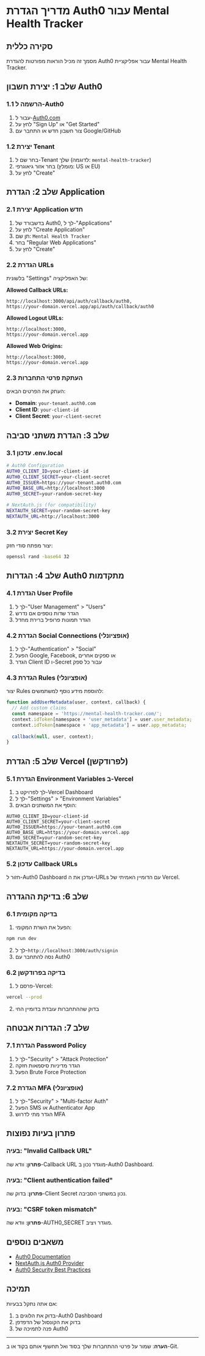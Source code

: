 # מדריך הגדרת Auth0 עבור Mental Health Tracker

## סקירה כללית

מסמך זה מכיל הוראות מפורטות להגדרת Auth0 עבור אפליקציית Mental Health Tracker.

## שלב 1: יצירת חשבון Auth0

### 1.1 הרשמה ל-Auth0

1. עבור ל-[Auth0.com](https://auth0.com/)
2. לחץ על "Sign Up" או "Get Started"
3. צור חשבון חדש או התחבר עם Google/GitHub

### 1.2 יצירת Tenant

1. בחר שם ל-Tenant שלך (לדוגמה: `mental-health-tracker`)
2. בחר אזור גיאוגרפי (מומלץ: US או EU)
3. לחץ על "Create"

## שלב 2: הגדרת Application

### 2.1 יצירת Application חדש

1. בדשבורד של Auth0, לך ל-"Applications"
2. לחץ על "Create Application"
3. תן שם: `Mental Health Tracker`
4. בחר "Regular Web Applications"
5. לחץ על "Create"

### 2.2 הגדרת URLs

בלשונית "Settings" של האפליקציה:

**Allowed Callback URLs:**
```
http://localhost:3000/api/auth/callback/auth0,
https://your-domain.vercel.app/api/auth/callback/auth0
```

**Allowed Logout URLs:**
```
http://localhost:3000,
https://your-domain.vercel.app
```

**Allowed Web Origins:**
```
http://localhost:3000,
https://your-domain.vercel.app
```

### 2.3 העתקת פרטי התחברות

העתק את הפרטים הבאים:
- **Domain**: `your-tenant.auth0.com`
- **Client ID**: `your-client-id`
- **Client Secret**: `your-client-secret`

## שלב 3: הגדרת משתני סביבה

### 3.1 עדכון .env.local

```bash
# Auth0 Configuration
AUTH0_CLIENT_ID=your-client-id
AUTH0_CLIENT_SECRET=your-client-secret
AUTH0_ISSUER=https://your-tenant.auth0.com
AUTH0_BASE_URL=http://localhost:3000
AUTH0_SECRET=your-random-secret-key

# NextAuth.js (for compatibility)
NEXTAUTH_SECRET=your-random-secret-key
NEXTAUTH_URL=http://localhost:3000
```

### 3.2 יצירת Secret Key

יצור מפתח סודי חזק:
```bash
openssl rand -base64 32
```

## שלב 4: הגדרות Auth0 מתקדמות

### 4.1 הגדרת User Profile

1. לך ל-"User Management" > "Users"
2. הגדר שדות נוספים אם נדרש
3. הגדר תמונות פרופיל ברירת מחדל

### 4.2 הגדרת Social Connections (אופציונלי)

1. לך ל-"Authentication" > "Social"
2. הפעל Google, Facebook, או ספקים אחרים
3. הגדר Client ID ו-Secret עבור כל ספק

### 4.3 הגדרת Rules (אופציונלי)

יצור Rules להוספת מידע נוסף למשתמשים:

```javascript
function addUserMetadata(user, context, callback) {
  // Add custom claims
  const namespace = 'https://mental-health-tracker.com/';
  context.idToken[namespace + 'user_metadata'] = user.user_metadata;
  context.idToken[namespace + 'app_metadata'] = user.app_metadata;
  
  callback(null, user, context);
}
```

## שלב 5: הגדרת Vercel (לפרודקשן)

### 5.1 הגדרת Environment Variables ב-Vercel

1. לך לפרויקט ב-Vercel Dashboard
2. לך ל-"Settings" > "Environment Variables"
3. הוסף את המשתנים הבאים:

```
AUTH0_CLIENT_ID=your-client-id
AUTH0_CLIENT_SECRET=your-client-secret
AUTH0_ISSUER=https://your-tenant.auth0.com
AUTH0_BASE_URL=https://your-domain.vercel.app
AUTH0_SECRET=your-random-secret-key
NEXTAUTH_SECRET=your-random-secret-key
NEXTAUTH_URL=https://your-domain.vercel.app
```

### 5.2 עדכון Callback URLs

חזור ל-Auth0 Dashboard ועדכן את ה-URLs עם הדומיין האמיתי של Vercel.

## שלב 6: בדיקת ההגדרה

### 6.1 בדיקה מקומית

1. הפעל את השרת המקומי:
```bash
npm run dev
```

2. לך ל-`http://localhost:3000/auth/signin`
3. נסה להתחבר עם Auth0

### 6.2 בדיקה בפרודקשן

1. פרסם ל-Vercel:
```bash
vercel --prod
```

2. בדוק שההתחברות עובדת בדומיין החי

## שלב 7: הגדרות אבטחה

### 7.1 הגדרת Password Policy

1. לך ל-"Security" > "Attack Protection"
2. הגדר מדיניות סיסמאות חזקה
3. הפעל Brute Force Protection

### 7.2 הגדרת MFA (אופציונלי)

1. לך ל-"Security" > "Multi-factor Auth"
2. הפעל SMS או Authenticator App
3. הגדר מתי לדרוש MFA

## פתרון בעיות נפוצות

### בעיה: "Invalid Callback URL"

**פתרון**: וודא שה-Callback URL מוגדר נכון ב-Auth0 Dashboard.

### בעיה: "Client authentication failed"

**פתרון**: בדוק שה-Client Secret נכון במשתני הסביבה.

### בעיה: "CSRF token mismatch"

**פתרון**: וודא שה-AUTH0_SECRET מוגדר ויציב.

## משאבים נוספים

- [Auth0 Documentation](https://auth0.com/docs)
- [NextAuth.js Auth0 Provider](https://next-auth.js.org/providers/auth0)
- [Auth0 Security Best Practices](https://auth0.com/docs/security)

## תמיכה

אם אתה נתקל בבעיות:
1. בדוק את הלוגים ב-Auth0 Dashboard
2. בדוק את הקונסול של הדפדפן
3. פנה לתמיכה של Auth0

---

**הערה**: שמור על פרטי ההתחברות שלך בסוד ואל תחשוף אותם בקוד או ב-Git.